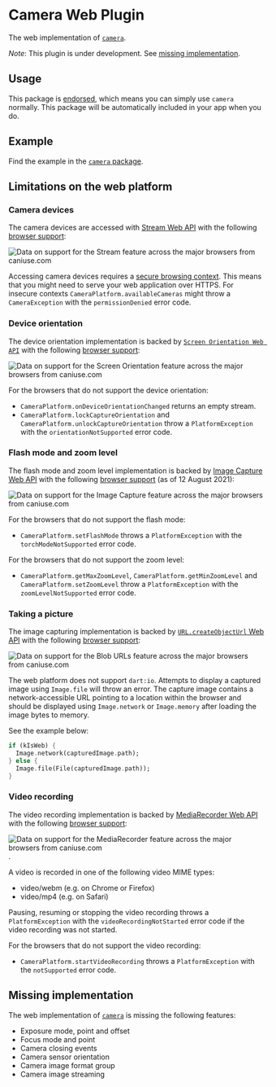 # Camera Web Plugin

The web implementation of [`camera`][camera].

*Note*: This plugin is under development. See [missing implementation](#missing-implementation).

## Usage

This package is [endorsed](https://flutter.dev/docs/development/packages-and-plugins/developing-packages#endorsed-federated-plugin), which means you can simply use `camera` normally. This package will be automatically included in your app when you do.

## Example

Find the example in the [`camera` package](https://pub.dev/packages/camera#example).

## Limitations on the web platform

### Camera devices

The camera devices are accessed with [Stream Web API](https://developer.mozilla.org/en-US/docs/Web/API/Media_Streams_API) with the following [browser support](https://caniuse.com/stream):

![Data on support for the Stream feature across the major browsers from caniuse.com](https://caniuse.bitsofco.de/image/stream.png)

Accessing camera devices requires a [secure browsing context](https://developer.mozilla.org/en-US/docs/Web/Security/Secure_Contexts). This means that you might need to serve your web application over HTTPS. For insecure contexts `CameraPlatform.availableCameras` might throw a `CameraException` with the `permissionDenied` error code.

### Device orientation

The device orientation implementation is backed by [`Screen Orientation Web API`](https://www.w3.org/TR/screen-orientation/) with the following [browser support](https://caniuse.com/screen-orientation):

![Data on support for the Screen Orientation feature across the major browsers from caniuse.com](https://caniuse.bitsofco.de/image/screen-orientation.png)

For the browsers that do not support the device orientation:
- `CameraPlatform.onDeviceOrientationChanged` returns an empty stream.
- `CameraPlatform.lockCaptureOrientation` and `CameraPlatform.unlockCaptureOrientation` throw a `PlatformException` with the `orientationNotSupported` error code.

### Flash mode and zoom level

The flash mode and zoom level implementation is backed by [Image Capture Web API](https://w3c.github.io/mediacapture-image/) with the following [browser support](https://caniuse.com/mdn-api_imagecapture) (as of 12 August 2021):

![Data on support for the Image Capture feature across the major browsers from caniuse.com](https://caniuse.bitsofco.de/static/v1/mdn-api__ImageCapture-1628778966589.png) 

For the browsers that do not support the flash mode:
- `CameraPlatform.setFlashMode` throws a `PlatformException` with the `torchModeNotSupported` error code.

For the browsers that do not support the zoom level:
- `CameraPlatform.getMaxZoomLevel`, `CameraPlatform.getMinZoomLevel` and `CameraPlatform.setZoomLevel` throw a `PlatformException` with the `zoomLevelNotSupported` error code.

### Taking a picture

The image capturing implementation is backed by [`URL.createObjectUrl` Web API](https://developer.mozilla.org/en-US/docs/Web/API/URL/createObjectURL) with the following [browser support](https://caniuse.com/bloburls):

![Data on support for the Blob URLs feature across the major browsers from caniuse.com](https://caniuse.bitsofco.de/image/bloburls.png)

The web platform does not support `dart:io`. Attempts to display a captured image using `Image.file` will throw an error. The capture image contains a network-accessible URL pointing to a location within the browser and should be displayed using `Image.network` or `Image.memory` after loading the image bytes to memory.

See the example below:

```dart
if (kIsWeb) {
  Image.network(capturedImage.path);
} else {
  Image.file(File(capturedImage.path));
}
```

### Video recording 

The video recording implementation is backed by [MediaRecorder Web API](https://developer.mozilla.org/en-US/docs/Web/API/MediaRecorder) with the following [browser support](https://caniuse.com/mdn-api_mediarecorder):

![Data on support for the MediaRecorder feature across the major browsers from caniuse.com](https://caniuse.bitsofco.de/image/mediarecorder.png).

A video is recorded in one of the following video MIME types: 
- video/webm (e.g. on Chrome or Firefox)
- video/mp4 (e.g. on Safari)

Pausing, resuming or stopping the video recording throws a `PlatformException` with the `videoRecordingNotStarted` error code if the video recording was not started.

For the browsers that do not support the video recording:
- `CameraPlatform.startVideoRecording` throws a `PlatformException` with the `notSupported` error code.

## Missing implementation

The web implementation of [`camera`][camera] is missing the following features:
- Exposure mode, point and offset
- Focus mode and point
- Camera closing events
- Camera sensor orientation
- Camera image format group
- Camera image streaming

<!-- Links -->
[camera]: https://pub.dev/packages/camera